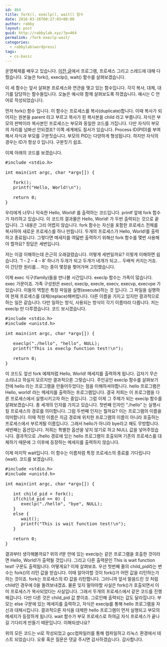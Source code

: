 ```yaml
---
id: 464
title: fork(), execlp(), wait() 함수
date: 2016-03-26T00:27:03+00:00
author: rabby
layout: post
guid: http://rabbylab.xyz/?p=464
permalink: /fork-execlp-wait/
categories:
  - rabbylab(wordpress)
tags:
  - cs-basic
---
```

운영체제를 배우고 있습니다. <a href="http://rabbylab.xyz/%ed%94%84%eb%a1%9c%ea%b7%b8%eb%9e%a8-%ed%94%84%eb%a1%9c%ec%84%b8%ec%8a%a4-%ec%8a%a4%eb%a0%88%eb%93%9c/" target="_blank">이전 글</a>에서 프로그램, 프로세스 그리고 스레드에 대해 다뤘습니다. 오늘은 fork(), execlp(), wait() 함수를 살펴보겠습니다.

이 세 함수는 앞서 살펴본 프로세스와 연관을 맺고 있는 함수입니다. 각각 복사, 대체, 대기를 담당하는 함수들입니다. 오늘은 예시와 함께 살펴보도록 하겠습니다. 예시는 C 언어로 작성되었습니다.

먼저 fork() 함수 입니다. 이 함수는 프로세스를 복사(duplicate)합니다. 이때 복사가 되어지는 원본을 parent 라고 부르고 복사가 된 복사본을 child 라고 부릅니다. 자식은 부모의 판박이라 복사본인 프로세스는 부모와 동일한 코드를 가집니다. 다만 자식이 부모의 자리를 넘봐선 안되겠죠? 이쪽 세계에도 질서가 있습니다. Process ID(PID)를 부여해서 자식과 부모를 구분짓습니다. 부모의 PID는 다양하게 형성됩니다. 하지만 자식의 경우는 ID가 항상 0 입니다. 구분짓기 쉽죠.

이제 아래의 코드를 보겠습니다.

<pre class="brush: plain; title: ; notranslate" title="">#include &lt;stdio.h&gt;

int main(int argc, char *argv[]) {

   fork();
   printf("Hello, World!\n");
   
   return 0;
}
</pre>

우리에게 너무나 익숙한 Hello, World! 를 출력하는 코드입니다. printf 앞에 fork 함수가 자리하고 있습니다. 이 코드의 결과물은 Hello, World! 가 두번 출력되는 것으로 끝입니다. 그 내용은 그리 어렵지 않습니다. fork 함수는 자신을 포함한 프로세스 전체를 복사하여 새로운 프로세스를 하나 만듭니다. 두개의 프로세스가 Hello, World!를 출력하고 종료됩니다. 그렇다면 메세지를 여덟번 출력하기 위해선 fork 함수를 몇번 사용해야 할까요? 정답은 세번입니다.

저는 이걸 이해하는데 은근히 오래걸렸습니다. 어떻게 세번일까요? 이렇게 이해하면 쉽습니다. &#8216;1 &#8211; 2 &#8211; 4 &#8211; 8&#8217; 하나가 두개가 되고 두개가 네개가 되고&#8230; 두배씩 커지는거죠. 이 간단한 원리를&#8230; 저는 종이 몇장을 찢어가며 고민했습니다.

이제 exec 식구(family)들을 만나볼 시간입니다. execlp 함수는 가족이 많습니다. exec 가문이죠. 가족 구성원은 execl, execlp, execle, execv, execvp, execvpe 가 있습니다. 이들의 역할은 특정 파일을 실행(execute)하는 것 입니다. 그 파일을 실행하여 현재 프로세스를 대체(replace)해버립니다. 다른 이름을 가지고 있지만 결과적으로 하는 일은 같습니다. 다만 일하는 방식, 사용되는 방식이 각기 이름따라 다릅니다. 저는 execlp 만 다루겠습니다. 코드 보시겠습니다.

<pre class="brush: plain; title: ; notranslate" title="">#include &lt;stdio.h&gt;
#include &lt;unistd.h&gt;

int main(int argc, char *argv[]) {

   execlp("./hello", "hello", NULL);
   printf("This is execlp function test!\n");

   return 0;
} 
</pre>

이 코드도 앞선 fork 예제처럼 Hello, World! 메세지를 출력하게 됩니다. 갑자기 무슨 소리냐고 하실지 모르지만 결과적으론 그렇습니다. 주인공인 execlp 함수를 살펴보기 전에 hello 라는 프로그램을 만들어두었다는 점을 이해하셔야합니다. hello 프로그램은 Hello, world! 라는 메세지를 출력하는 프로그램입니다. 결국 저희는 이 프로그램을 다른 프로세스에서 실행시키고자 하는 중입니다. 그럼 이제 그 주체가 되는 execlp 함수를 살펴보겠습니다. 총 세개의 인자를 가지고 있습니다. 첫번째 인자인 &#8220;./hello&#8221; 는 실행시킬 프로세스의 경로를 의미합니다. 그럼 두번째 인자는 뭘까요? 이는 프로그램의 이름을 의미합니다. 이때 적힌 이름은 지금 경로에 위치한 프로그램의 이름이 아니라 호출하는 프로세스에서 부르게될 이름입니다. 그래서 hello가 아니라 bye라고 해도 무방합니다. 세번째는 옵션입니다. 저희는 특별한 옵션을 넣지 않기로 하고 NULL 값을 넣어주었습니다. 결과적으로 ./hello 경로에 있는 hello 프로그램이 호출되며 기존의 프로세스를 대체하기 때문에 그 이후에 등장하는 메세지를 출력하지 않습니다.

이제 마지막 wait입니다. 이 함수는 이름처럼 특정 프로세스의 종료를 기다립니다(wait). 코드를 보겠습니다.

<pre class="brush: plain; title: ; notranslate" title="">#include &lt;stdio.h&gt;
#include &lt;unistd.h&gt;

int main(int argc, char *argv[]) {

   int child_pid = fork();
   if(child_pid == 0) {
      execlp("./hello", "bye", NULL);
   }
   else {
      wait();
      printf("This is wait function test!\n");
   }
   
   return 0;
}
</pre>

결과부터 생각해볼까요? 위의 if문 안에 있는 execlp는 같은 프로그램을 호출한 것이라면 Hello, World!가 출력될 것입니다. 그리고 다른 출력문인 This is wait function test! 구문도 출력됩니다. 어떻게요? 이제 살펴보죠. 우선 첫번째 줄의 child\_pid라는 변수는 fork()의 리턴 값을 받습니다. 이때 알아야할 것이 fork()가 어떤 값을 리턴하는가 하는 것이죠. fork는 프로세스의 ID 값을 리턴합니다. 그러니까 앞서 말씀드린 것 처럼 child인 경우에 0을 돌려보내겠죠. 물론 잊지 말아야할 사실은 fork()가 호출되면서 이미 프로세스가 복사되었다는 사실입니다. 그래서 두개의 프로세스에서 같은 코드를 진행해갑니다. 다만 다른 것은 child\_pid 값 뿐이죠. 그로인해 출력되는 값도 달라집니다. 부모는 else 구문에 있는 메세지를 출력하고, 자식은 execlp를 통해 hello 프로그램을 자신과 대체시킵니다. 결과적으론 자식을 대체한 hello 프로그램이 먼저 실행되고 부모의 메세지가 등장하게 됩니다. wait 함수가 부모 프로세스로 하여금 자식 프로세스가 끝나길 기다리게 만들기 때문입니다. 이해되셨나요?

위의 모든 코드는 vi로 작성되었고 gcc컴파일러를 통해 컴파일하고 리눅스 환경에서 테스트 되었습니다. 오류 혹은 질문은 댓글 주시면 감사하겠습니다. 감사합니다.